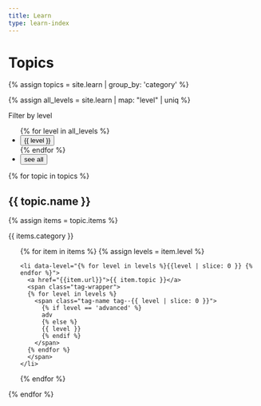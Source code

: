 ```yaml
---
title: Learn
type: learn-index
---
```


# Topics

{% assign topics = site.learn | group_by: 'category' %}

{% assign all_levels = site.learn | map: "level" | uniq %}

<p class="filter-list-label">Filter by level</p>
<ul class="filter-list">
{% for level in all_levels %}
  <li><button type="button" data-controls="{{ level | slice: 0 }}" class="u-button-reset js-filter-toggle">{{ level }}</button></li>
{% endfor %}
  <li><button type="button" data-controls="reset" class="u-button-reset js-filter-toggle">see all</button></li>
</ul>

{% for topic in topics %}
  <h2>{{ topic.name }}</h2>

  {% assign items = topic.items %}

  {{ items.category }}
  <ul class="topic-list">
  {% for item in items  %}
    {% assign levels = item.level %}

    <li data-level="{% for level in levels %}{{level | slice: 0 }} {% endfor %}">
      <a href="{{item.url}}">{{ item.topic }}</a>
      <span class="tag-wrapper">
      {% for level in levels %}
        <span class="tag-name tag--{{ level | slice: 0 }}">
          {% if level == 'advanced' %}
          adv
          {% else %}
          {{ level }}
          {% endif %}
        </span>
      {% endfor %} 
      </span>
    </li>

  {% endfor %}
  </ul>
{% endfor %}
